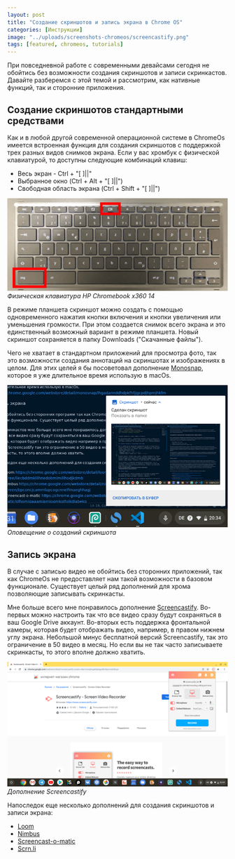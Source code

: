 ```yaml
---
layout: post
title: "Создание скриншотов и запись экрана в Chrome OS"
categories: [Инструкции]
image: "../uploads/screenshots-chromeos/screencastify.png"
tags: [featured, chromeos, tutorials]
---
```


При повседневной работе с современными девайсами сегодня не обойтись без возможности создания скриншотов и записи скринкастов. Давайте разберемся с этой темой и рассмотрим, как нативные функций, так и сторонние приложения.

## Создание скриншотов стандартными средствами

Как и в любой другой современной операционной системе в ChromeOs имеется встроенная функция для создания скриншотов с поддержкой трех разных видов снимков экрана. Если у вас хромбук с физической клавиатурой, то доступны следующие комбинаций клавиш:

- Весь экран - Ctrl + "[ ]||"
- Выбранное окно (Ctrl + Alt + "[ ]||")
- Свободная область экрана (Ctrl + Shift + "[ ]||")

![Физическая клавиатура HP Chromebook x360](../uploads/screenshots-chromeos/klaviatura-chromebook-hp-x360.png "Физическая клавиатура HP Chromebook x360")
_Физическая клавиатура HP Chromebook x360 14_

В режиме планшета скриншот можно создать с помощью одновременного нажатия кнопки включения и кнопки увеличения или уменьшения громкости. При этом создается снимок всего экрана и это единственный возможный вариант в режиме планшета. Новый скриншот сохраняется в папку Downloads ("Скачанные файлы").

Чего не хватает в стандартном приложений для просмотра фото, так это возможности создания аннотаций на скриншотах и изображениях в целом. Для этих целей я бы посоветовал дополнение [Monosnap](https://chrome.google.com/webstore/detail/monosnap/lhgadannddhdpkfhfjjgcpdjhpmjhkfm), которое я уже длительное время использую в macOs.

![Оповещение о созданий скриншота](../uploads/screenshots-chromeos/screenshot-notification.png "Оповещение о созданий скриншота")
_Оповещение о созданий скриншота_

## Запись экрана

В случае с записью видео не обойтись без сторонних приложений, так как ChromeOs не предоставляет нам такой возможности в базовом функционале. Существует целый ряд дополнений для хрома позволяющие записывать скринкасты.

Мне больше всего мне понравилось дополнение [Screencastify](https://chrome.google.com/webstore/detail/screencastify-screen-vide/mmeijimgabbpbgpdklnllpncmdofkcpn). Во-первых можно настроить так что все видео сразу будут сохраняться в ваш Google Drive аккаунт. Во-вторых есть поддержка фронтальной камеры, которая будет отображать видео, например, в правом нижнем углу экрана. Небольшой минус бесплатной версий Screencastify, так это ограничение в 50 видео в месяц. Но если вы не так часто записываете скринкасты, то этого вполне должно хватить.

![Дополнение Screencastify](../uploads/screenshots-chromeos/screencastify.png "Дополнение Screencastify")
_Дополнение Screencastify_

Напоследок еще несколько дополнений для создания скриншотов и записи экрана:

- [Loom](https://chrome.google.com/webstore/detail/loom-video-recorder-scree/liecbddmkiiihnedobmlmillhodjkdmb)
- [Nimbus](https://chrome.google.com/webstore/detail/nimbus-screenshot-screen/bpconcjcammlapcogcnnelfmaeghhagj)
- [Screencast-o-matic](https://chrome.google.com/webstore/detail/screencast-o-matic/ofhomjgaaamjpmjogmkglfojkdlabekg)
- [Scrn.li](https://chrome.google.com/webstore/detail/scrnli-screenshot-tool-an/ialiedlpfknneamnbemcgmaboleiccdd)
